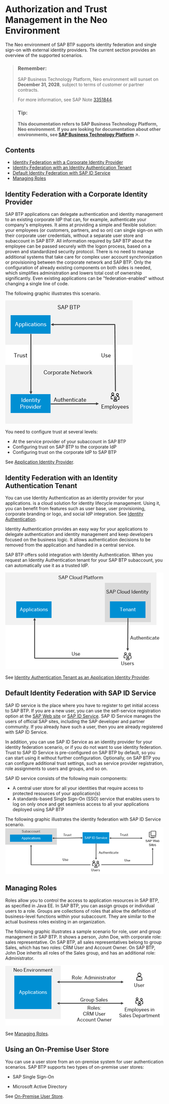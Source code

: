 <!-- loioe6b196abbb5710148c8ec6a698441b1e -->

# Authorization and Trust Management in the Neo Environment

The Neo environment of SAP BTP supports identity federation and single sign-on with external identity providers. The current section provides an overview of the supported scenarios.

> ### Remember:  
> SAP Business Technology Platform, Neo environment will sunset on **December 31, 2028**, subject to terms of customer or partner contracts.
> 
> For more information, see SAP Note [3351844](https://launchpad.support.sap.com/#/notes/3351844).

> ### Tip:  
> **This documentation refers to SAP Business Technology Platform, Neo environment. If you are looking for documentation about other environments, see [SAP Business Technology Platform](https://help.sap.com/viewer/65de2977205c403bbc107264b8eccf4b/Cloud/en-US/6a2c1ab5a31b4ed9a2ce17a5329e1dd8.html "SAP Business Technology Platform (SAP BTP) is an integrated offering comprised of four technology portfolios: database and data management, application development and integration, analytics, and intelligent technologies. The platform offers users the ability to turn data into business value, compose end-to-end business processes, and build and extend SAP applications quickly.") :arrow_upper_right:.**



## Contents

-   [Identity Federation with a Corporate Identity Provider](authorization-and-trust-management-in-the-neo-environment-e6b196a.md#loioe6b196abbb5710148c8ec6a698441b1e__IdP)
-   [Identity Federation with an Identity Authentication Tenant](authorization-and-trust-management-in-the-neo-environment-e6b196a.md#loioe6b196abbb5710148c8ec6a698441b1e__SCI)
-   [Default Identity Federation with SAP ID Service](authorization-and-trust-management-in-the-neo-environment-e6b196a.md#loioe6b196abbb5710148c8ec6a698441b1e__IDS)
-   [Managing Roles](authorization-and-trust-management-in-the-neo-environment-e6b196a.md#loioe6b196abbb5710148c8ec6a698441b1e__roles)



<a name="loioe6b196abbb5710148c8ec6a698441b1e__IdP"/>

## Identity Federation with a Corporate Identity Provider

SAP BTP applications can delegate authentication and identity management to an existing corporate IdP that can, for example, authenticate your company's employees. It aims at providing a simple and flexible solution: your employees \(or customers, partners, and so on\) can single sign-on with their corporate user credentials, without a separate user store and subaccount in SAP BTP. All information required by SAP BTP about the employee can be passed securely with the logon process, based on a proven and standardized security protocol. There is no need to manage additional systems that take care for complex user account synchronization or provisioning between the corporate network and SAP BTP. Only the configuration of already existing components on both sides is needed, which simplifies administration and lowers total cost of ownership significantly. Even existing applications can be "federation-enabled" without changing a single line of code.

The following graphic illustrates this scenario.

![](images/Authorization_and_Trust_Management_in_the_Neo_Environment_graph_3bab00a.png)

You need to configure trust at several levels:

-   At the service provider of your subaccount in SAP BTP
-   Configuring trust on SAP BTP to the corporate IdP
-   Configuring trust on the corporate IdP to SAP BTP

See [Application Identity Provider](application-identity-provider-dc61853.md#loiodc618538d97610148155d97dcd123c24).



<a name="loioe6b196abbb5710148c8ec6a698441b1e__SCI"/>

## Identity Federation with an Identity Authentication Tenant

You can use Identity Authentication as an identity provider for your applications. is a cloud solution for identity lifecycle management. Using it, you can benefit from features such as user base, user provisioning, corporate branding or logo, and social IdP integration. See [Identity Authentication](https://help.hana.ondemand.com/cloud_identity/frameset.htm?d17a116432d24470930ebea41977a888.html).

Identity Authentication provides an easy way for your applications to delegate authentication and identity management and keep developers focused on the business logic. It allows authentication decisions to be removed from the application and handled in a central service.

SAP BTP offers solid integration with Identity Authentication. When you request an Identity Authentication tenant for your SAP BTP subaccount, you can automatically use it as a trusted IdP.

![](images/Authorization_and_Trust_Management_in_the_Neo_Environment_2_graph_a15673e.png)

See [Identity Authentication Tenant as an Application Identity Provider](identity-authentication-tenant-as-an-application-identity-provider-d3df5b4.md).



<a name="loioe6b196abbb5710148c8ec6a698441b1e__IDS"/>

## Default Identity Federation with SAP ID Service

SAP ID service is the place where you have to register to get initial access to SAP BTP. If you are a new user, you can use the self-service registration option at the [SAP Web site](https://www.sap.com) or [SAP ID Service](https://accounts.sap.com). SAP ID Service manages the users of official SAP sites, including the SAP developer and partner community. If you already have such a user, then you are already registered with SAP ID Service.

In addition, you can use SAP ID Service as an identity provider for your identity federation scenario, or if you do not want to use identity federation. Trust to SAP ID Service is pre-configured on SAP BTP by default, so you can start using it without further configuration. Optionally, on SAP BTP you can configure additional trust settings, such as service provider registration, role assignments to users and groups, and so on.

SAP ID service consists of the following main components:

-   A central user store for all your identities that require access to protected resources of your application\(s\)
-   A standards-based Single Sign-On \(SSO\) service that enables users to log on only once and get seamless access to all your applications deployed using SAP BTP

The following graphic illustrates the identity federation with SAP ID Service scenario.![](images/Authorization_and_Trust_Management_in_the_Neo_Environment_graph3_68bb064.png)



<a name="loioe6b196abbb5710148c8ec6a698441b1e__roles"/>

## Managing Roles

Roles allow you to control the access to application resources in SAP BTP, as specified in Java EE. In SAP BTP, you can assign groups or individual users to a role. Groups are collections of roles that allow the definition of business-level functions within your subaccount. They are similar to the actual business roles existing in an organization.

The following graphic illustrates a sample scenario for role, user and group management in SAP BTP. It shows a person, John Doe, with corporate role: sales representative. On SAP BTP, all sales representatives belong to group Sales, which has two roles: CRM User and Account Owner. On SAP BTP, John Doe inherits all roles of the Sales group, and has an additional role: Administrator.

![](images/Authorization_and_Trust_Management_in_the_Neo_Environment_graph4_93c718f.png)

See [Managing Roles](managing-roles-db8175b.md).



## Using an On-Premise User Store

You can use a user store from an on-premise system for user authentication scenarios. SAP BTP supports two types of on-premise user stores:

-   SAP Single Sign-On

-   Microsoft Active Directory

See [On-Premise User Store](on-premise-user-store-04cbd0f.md).

